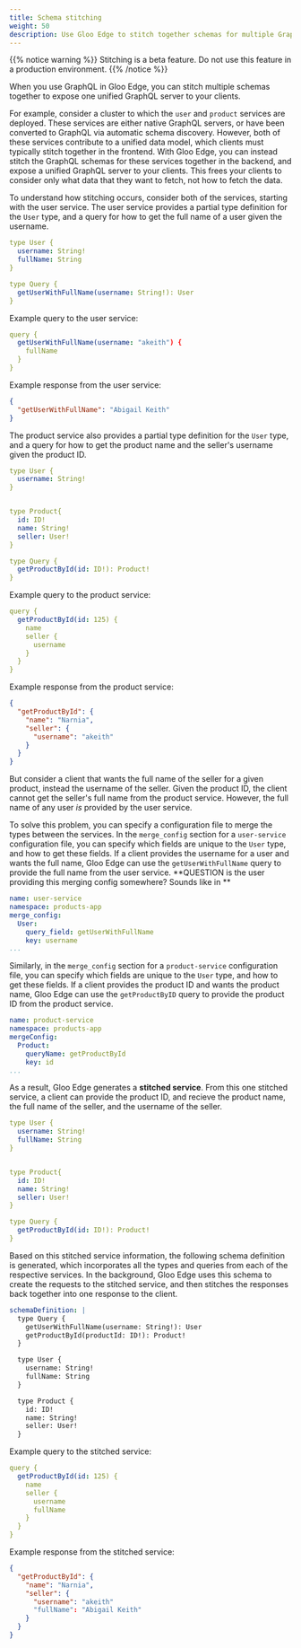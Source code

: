 ```yaml
---
title: Schema stitching
weight: 50
description: Use Gloo Edge to stitch together schemas for multiple GraphQL services.
---
```


{{% notice warning %}}
Stitching is a beta feature. Do not use this feature in a production environment.
{{% /notice %}}

When you use GraphQL in Gloo Edge, you can stitch multiple schemas together to expose one unified GraphQL server to your clients.

For example, consider a cluster to which the `user` and `product` services are deployed. These services are either native GraphQL servers, or have been converted to GraphQL via automatic schema discovery. However, both of these services contribute to a unified data model, which clients must typically stitch together in the frontend. With Gloo Edge, you can instead stitch the GraphQL schemas for these services together in the backend, and expose a unified GraphQL server to your clients. This frees your clients to consider only what data that they want to fetch, not how to fetch the data.

To understand how stitching occurs, consider both of the services, starting with the user service. The user service provides a partial type definition for the `User` type, and a query for how to get the full name of a user given the username.
```yaml
type User {
  username: String!
  fullName: String
}

type Query {
  getUserWithFullName(username: String!): User
}
```

Example query to the user service:
```yaml
query {
  getUserWithFullName(username: "akeith") {
    fullName
  }
}
```

Example response from the user service:
```json
{
  "getUserWithFullName": "Abigail Keith"
}
```

The product service also provides a partial type definition for the `User` type, and a query for how to get the product name and the seller's username given the product ID.
```yaml
type User {
  username: String!
}


type Product{
  id: ID!
  name: String!
  seller: User!
}

type Query {
  getProductById(id: ID!): Product!
}
```

Example query to the product service:
```yaml
query {
  getProductById(id: 125) {
    name
    seller {
      username
    }
  }
}
```

Example response from the product service:
```json
{
  "getProductById": {
    "name": "Narnia",
    "seller": {
      "username": "akeith"
    }
  }
}
```

But consider a client that wants the full name of the seller for a given product, instead the username of the seller. Given the product ID, the client cannot get the seller's full name from the product service. However, the full name of any user _is_ provided by the user service. 

To solve this problem, you can specify a configuration file to merge the types between the services. In the `merge_config` section for a `user-service` configuration file, you can specify which fields are unique to the `User` type, and how to get these fields. If a client provides the username for a user and wants the full name, Gloo Edge can use the `getUserWithFullName` query to provide the full name from the user service.
**QUESTION is the user providing this merging config somewhere? Sounds like in **
```yaml
name: user-service
namespace: products-app
merge_config:
  User:
    query_field: getUserWithFullName
    key: username
...
```

Similarly, in the `merge_config` section for a `product-service` configuration file, you can specify which fields are unique to the `User` type, and how to get these fields. If a client provides the product ID and wants the product name, Gloo Edge can use the `getProductByID` query to provide the product ID from the product service.
```yaml
name: product-service
namespace: products-app
mergeConfig:
  Product:
    queryName: getProductById
    key: id
...
```

As a result, Gloo Edge generates a **stitched service**. From this one stitched service, a client can provide the product ID, and recieve the product name, the full name of the seller, and the username of the seller.
```yaml
type User {
  username: String!
  fullName: String
}


type Product{
  id: ID!
  name: String!
  seller: User!
}

type Query {
  getProductById(id: ID!): Product!
}
```

Based on this stitched service information, the following schema definition is generated, which incorporates all the types and queries from each of the respective services. In the background, Gloo Edge uses this schema to create the requests to the stitched service, and then stitches the responses back together into one response to the client.
```yaml
schemaDefinition: |
  type Query {
    getUserWithFullName(username: String!): User
    getProductById(productId: ID!): Product!
  }

  type User {
    username: String!
    fullName: String
  }

  type Product {
    id: ID!
    name: String!
    seller: User!
  }
```

Example query to the stitched service:
```yaml
query {
  getProductById(id: 125) {
    name
    seller {
      username
      fullName
    }
  }
}
```

Example response from the stitched service:
```json
{
  "getProductById": {
    "name": "Narnia",
    "seller": {
      "username": "akeith"
      "fullName": "Abigail Keith"
    }
  }
}
```